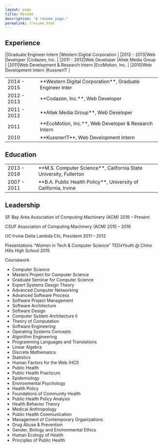 ```yaml
---
layout: page
title: Resume
description: "A resume page."
permalink: /resume.html
---
```


## Experience

||Graduate Engineer Intern |Western Digital Corporation |
|2012 - 2013|Web Developer |Codazen, Inc. |
|2011 - 2012|Web Developer |Altek Media Group |
|2011|Web Development & Research Intern |EcoMotion, Inc. |
|2010|Web Development Intern |KussnerIT |

<table style="border:none;">
  <tr>
    <td>2014 - 2015</td>
    <td>**Western Digital Corporation**, Graduate Engineer Inter</td>
  </tr>
  <tr>
    <td>2012 - 2013</td>
    <td>**Codazen, Inc.**, Web Developer</td>
  </tr>
  <tr>
    <td>2011 - 2012</td>
    <td>**Altek Media Group**, Web Developer</td>
  </tr>
  <tr>
    <td>2011</td>
    <td>**EcoMotion, Inc.**, Web Developer & Research Intern</td>
  </tr>
  <tr>
    <td>2010</td>
    <td>**KussnerIT**, Web Development Intern</td>
  </tr>
</table>

## Education

<table style="border:none;">
  <tr>
    <td>2013 - 2016</td>
    <td>**M.S. Computer Science**, California State University, Fullerton</td>
  </tr>
  <tr>
    <td>2007 - 2011</td>
    <td>**B.A. Public Health Policy**, University of California, Irvine</td>
  </tr>
</table>

## Leadership

SF Bay Area Association of Computing Machinery (ACM)
2016 – Present

CSUF Association of Computing Machinery (ACM)
2015 – 2016

UC Irvine Delta Lambda Chi, President
2011 – 2012

Presentations
“Women in Tech & Computer Science”
TEDxYouth @ Chino Hills High School
2015

Coursework
- Computer Science
- Masters Project for Computer Science
- Graduate Seminar for Computer Science
- Expert Systems Design Theory
- Advanced Computer Networking
- Advanced Software Process
- Software Project Management
- Software Architecture
- Software Design
- Computer System Architecture II
- Theory of Computation
- Software Engineering
- Operating Systems Concepts
- Algorithm Engineering
- Programming Languages and Translations
- Linear Algebra
- Discrete Mathematics
- Statistics
- Human Factors for the Web (HCI)
- Public Health
- Public Health Practicum
- Epidemiology
- Environmental Psychology
- Health Policy
- Foundations of Community Health
- Public Health Policy Analysis
- Health Behavior Theory
- Medical Anthropology
- Public Health Communication
- Management of Contemporary Organizations
- Drug Abuse & Prevention
- Gender, Biology and Environmental Ethics
- Human Ecology of Health
- Principles of Public Health